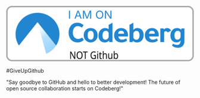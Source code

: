![I am on Codeberg, Not Github](Untitled.svg)

#GiveUpGithub

"Say goodbye to GitHub and hello to better development! The future of open source collaboration starts on Codeberg!"
